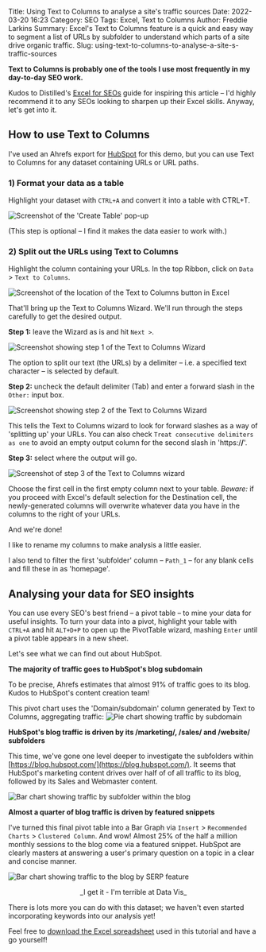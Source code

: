 Title: Using Text to Columns to analyse a site's traffic sources
Date: 2022-03-20 16:23
Category: SEO
Tags: Excel, Text to Columns
Author: Freddie Larkins
Summary: Excel's Text to Columns feature is a quick and easy way to segment a list of URLs by subfolder to understand which parts of a site drive organic traffic.
Slug: using-text-to-columns-to-analyse-a-site-s-traffic-sources

**Text to Columns is probably one of the tools I use most frequently in my day-to-day SEO work.** 

Kudos to Distilled's [Excel for SEOs](https://www.distilled.net/excel-for-seo/) guide for inspiring this article – I'd highly recommend it to any SEOs looking to sharpen up their Excel skills. Anyway, let's get into it.

## How to use Text to Columns

I've used an Ahrefs export for [HubSpot](https://www.hubspot.com/) for this demo, but you can use Text to Columns for any dataset containing URLs or URL paths.

### 1) Format your data as a table
Highlight your dataset with `CTRL+A` and convert it into a table with CTRL+T.

![Screenshot of the 'Create Table' pop-up](/images/webp/create-table.webp)

(This step is optional – I find it makes the data easier to work with.)

### 2) Split out the URLs using Text to Columns
Highlight the column containing your URLs. In the top Ribbon, click on `Data` > `Text to Columns`.

![Screenshot of the location of the Text to Columns button in Excel](/images/webp/text-to-columns-location.webp)

That'll bring up the Text to Columns Wizard. We'll run through the steps carefully to get the desired output.

**Step 1:** leave the Wizard as is and hit `Next >`.

![Screenshot showing step 1 of the Text to Columns Wizard](/images/webp/text-to-columns-wizard-screenshot-step-1.webp)

The option to split our text (the URLs) by a delimiter – i.e. a specified text character – is selected by default.

**Step 2:** uncheck the default delimiter (Tab) and enter a forward slash in the `Other:` input box.

![Screenshot showing step 2 of the Text to Columns Wizard](/images/webp/text-to-columns-wizard-screenshot-step-2.webp)

This tells the Text to Columns wizard to look for forward slashes as a way of 'splitting up' your URLs. You can also check `Treat consecutive delimiters as one` to avoid an empty output column for the second slash in 'https:/**/**'.

**Step 3:** select where the output will go.

![Screenshot of step 3 of the Text to Columns wizard](/images/webp/text-to-columns-wizard-screenshot-step-3.webp)

Choose the first cell in the first empty column next to your table. _Beware:_ if you proceed with Excel's default selection for the Destination cell, the newly-generated columns will overwrite whatever data you have in the columns to the right of your URLs.

And we're done!

I like to rename my columns to make analysis a little easier.

I also tend to filter the first 'subfolder' column – `Path_1` – for any blank cells and fill these in as 'homepage'.

## Analysing your data for SEO insights
You can use every SEO's best friend – a pivot table – to mine your data for useful insights. To turn your data into a pivot, highlight your table with `CTRL+A` and hit `ALT+D+P` to open up the PivotTable wizard, mashing `Enter` until a pivot table appears in a new sheet.

Let's see what we can find out about HubSpot.

**The majority of traffic goes to HubSpot's blog subdomain**

To be precise, Ahrefs estimates that almost 91% of traffic goes to its blog. Kudos to HubSpot's content creation team!

This pivot chart uses the 'Domain/subdomain' column generated by Text to Columns, aggregating traffic:
![Pie chart showing traffic by subdomain](/images/webp/traffic-by-subdomain.webp)

**HubSpot's blog traffic is driven by its /marketing/, /sales/ and /website/ subfolders**

This time, we've gone one level deeper to investigate the subfolders within [https://blog.hubspot.com/](https://blog.hubspot.com/). It seems that HubSpot's marketing content drives over half of of all traffic to its blog, followed by its Sales and Webmaster content.

![Bar chart showing traffic by subfolder within the blog](/images/webp/traffic-by-blog-subfolder.webp)

**Almost a quarter of blog traffic is driven by featured snippets**

I've turned this final pivot table into a Bar Graph via `Insert` > `Recommended Charts` > `Clustered Column`. And wow! Almost 25% of the half a million monthly sessions to the blog come via a featured snippet. HubSpot are clearly masters at answering a user's primary question on a topic in a clear and concise manner.

![Bar chart showing traffic to the blog by SERP feature](/images/webp/traffic-by-serp-feature.webp)
<center>_I get it - I'm terrible at Data Vis_</center>

There is lots more you can do with this dataset; we haven't even started incorporating keywords into our analysis yet!

Feel free to [download the Excel spreadsheet](/excel-files/hubspot-t2c-analysis.xlsx) used in this tutorial and have a go yourself!